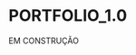 # PORTFOLIO_1.0

<i class="fa-sharp fa-solid fa-traffic-cone"></i> EM CONSTRUÇÃO  <i class="fa-sharp fa-solid fa-traffic-cone"></i>

